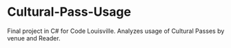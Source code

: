 # Cultural-Pass-Usage
Final project in C# for Code Louisville. Analyzes usage of Cultural Passes by venue and Reader.
